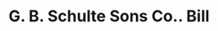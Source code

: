 ---
doi: 10.7916/D8XW5WX4
date_other: '1900'
date_other_textual: 1900-1909
form: printed ephemera
genre:
- Invoices
name:
- G. B. Schulte Sons Co.
object_in_context_url: https://biggert.cul.columbia.edu/items/view/ave_biggert_01256
subject_hierarchical_geographic:
- Cincinnati, Ohio, United States
subject_name:
- G. B. Schulte Sons Co.
title: G. B. Schulte Sons Co.. Bill
sort_title: G. B. Schulte Sons Co.. Bill
call_number: ave_biggert_01256
coordinates:
- 39.1,-84.51666666666667
pid: ave_biggert_01256
identifiers: ave_biggert_01256
thumbnail: https://derivativo-2.library.columbia.edu/iiif/2/ldpd:343302/full/!256,256/0/native.jpg
permalink: "/items/ave_biggert_01256/"
layout: iiif-image-page
---